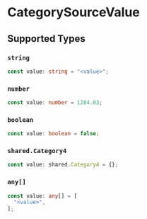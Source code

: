 # CategorySourceValue


## Supported Types

### `string`

```typescript
const value: string = "<value>";
```

### `number`

```typescript
const value: number = 1284.03;
```

### `boolean`

```typescript
const value: boolean = false;
```

### `shared.Category4`

```typescript
const value: shared.Category4 = {};
```

### `any[]`

```typescript
const value: any[] = [
  "<value>",
];
```

